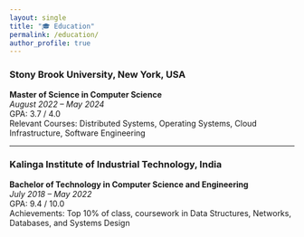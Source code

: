 ```yaml
---
layout: single
title: "🎓 Education"
permalink: /education/
author_profile: true
---
```



### **Stony Brook University**, New York, USA  
**Master of Science in Computer Science**  
*August 2022 – May 2024*  
GPA: 3.7 / 4.0  
Relevant Courses: Distributed Systems, Operating Systems, Cloud Infrastructure, Software Engineering

---

### **Kalinga Institute of Industrial Technology**, India  
**Bachelor of Technology in Computer Science and Engineering**  
*July 2018 – May 2022*  
GPA: 9.4 / 10.0  
Achievements: Top 10% of class, coursework in Data Structures, Networks, Databases, and Systems Design
